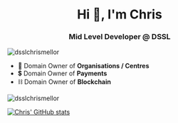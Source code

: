 <h1 align="center">Hi 👋, I'm Chris</h1>
<h3 align="center">Mid Level Developer @ DSSL</h3>

<p align="left"> <img src="https://komarev.com/ghpvc/?username=dsslchrismellor&label=Profile%20views&color=0e75b6&style=flat" alt="dsslchrismellor" /> </p>

- 🏫 Domain Owner of **Organisations / Centres**
- 💲 Domain Owner of **Payments**
- ⛓ Domain Owner of **Blockchain**

<p><img align="center" src="https://github-readme-stats.vercel.app/api/top-langs?username=dsslchrismellor&show_icons=true&locale=en&layout=compact" alt="dsslchrismellor" /></p>

[![Chris' GitHub stats](https://github-readme-stats.vercel.app/api?username=dsslchrismellor&count_private=true&show_icons=true&theme=cobalt)](https://github.com/anuraghazra/github-readme-stats)
